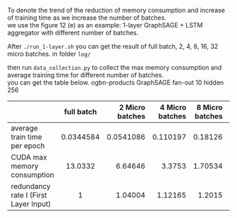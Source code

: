 
 
To denote the trend of the reduction of memory consumption and increase of training time as we increase the number of batches.  
we use the figure 12 (e) as an example: 1-layer GraphSAGE + LSTM aggregator  with different number of batches.  

After `./run_1-layer.sh` you can get the result of full batch, 2, 4, 8, 16, 32 micro batches.
in folder `log/`  
  
then run `data_collection.py` to collect the max memory consumption and average training time for different number of batches.  
you can get the table below.
ogbn-products GraphSAGE fan-out 10 hidden 256

|    |   full batch  |      2 Micro batches |     4 Micro batches |     8 Micro batches |     16 Micro batches |    32   Micro batches |
|-------------------------------------------------|:--------------:|------------:|-------------:|------------:|-------------:|-------------:|
| average train time per epoch                    |     0.0344584 |   0.0541086 |    0.110197 |     0.18126 |     0.285715 |     0.572999 |
| CUDA max memory consumption                     |    13.0332    |   6.64646   |    3.3753   |     1.70534 |     0.87931  |     0.441572 |
| redundancy rate I (First Layer Input)           |     1         |   1.04004   |    1.12165  |     1.2015  |     1.27704  |     1.35091  |



